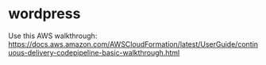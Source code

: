 # wordpress

Use this AWS walkthrough: https://docs.aws.amazon.com/AWSCloudFormation/latest/UserGuide/continuous-delivery-codepipeline-basic-walkthrough.html